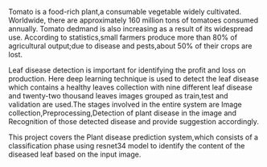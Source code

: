 Tomato is a food-rich plant,a consumable vegetable widely cultivated. Worldwide, there are approximately 160 million tons of tomatoes consumed annually. Tomato dedmand is also increasing as a result of its widespread use. According to statistics,small farmers produce more than 80% of agricultural output;due to disease and pests,about 50% of their crops are lost.

Leaf disease detection is important for identifying the profit and loss on production. Here deep learning technique is used to detect the leaf disease which contains a healthy leaves collection with nine different leaf disease and twenty-two thousand leaves images grouped as train,test and validation are used.The stages involved in the entire system are Image collection,Preprocessing,Detection of plant disease in the image and Recognition of those detected disease and provide suggestion accordingly.

This project covers the Plant disease prediction system,which consists of a classification phase using resnet34 model to identify the content of the diseased leaf based on the input image.
